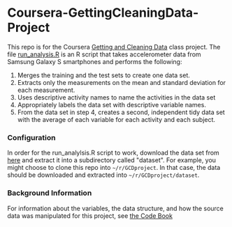 # Coursera-GettingCleaningData-Project

This repo is for the Coursera [Getting and Cleaning Data](https://class.coursera.org/getdata-031/human_grading/view/courses/975115/assessments/3/submissions) class project. The file [run_analysis.R](run_analysis.R) is an R script that takes accelerometer data from Samsung Galaxy S smartphones and performs the following:

1. Merges the training and the test sets to create one data set.
1. Extracts only the measurements on the mean and standard deviation for each measurement. 
1. Uses descriptive activity names to name the activities in the data set
1. Appropriately labels the data set with descriptive variable names. 
1. From the data set in step 4, creates a second, independent tidy data set with the average of each variable for each activity and each subject.

### Configuration
In order for the run_analylsis.R script to work, download the data set from [here](https://d396qusza40orc.cloudfront.net/getdata%2Fprojectfiles%2FUCI%20HAR%20Dataset.zip) and extract it into a subdirectory called "dataset". For example, you might choose to clone this repo into `~/r/GCDproject`. In that case, the data should be downloaded and extracted into `~/r/GCDproject/dataset`.

### Background Information
For information about the variables, the data structure, and how the source data was manipulated for this project, see [the Code Book](CodeBook.md)
